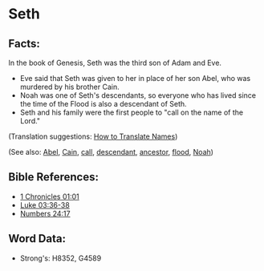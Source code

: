 # Seth #

## Facts: ##

In the book of Genesis, Seth was the third son of Adam and Eve.

* Eve said that Seth was given to her in place of her son Abel, who was murdered by his brother Cain.
* Noah was one of Seth's descendants, so everyone who has lived since the time of the Flood is also a descendant of Seth.
* Seth and his family were the first people to "call on the name of the Lord."

(Translation suggestions: [How to Translate Names](rc://en/ta/man/translate/translate-names))

(See also: [Abel](../names/abel.md), [Cain](../names/cain.md), [call](../kt/call.md), [descendant](../other/descendant.md), [ancestor](../other/father.md), [flood](../other/flood.md), [Noah](../names/noah.md))

## Bible References: ##

* [1 Chronicles 01:01](rc://en/tn/help/1ch/01/01)
* [Luke 03:36-38](rc://en/tn/help/luk/03/36)
* [Numbers 24:17](rc://en/tn/help/num/24/17)

## Word Data: ##

* Strong's: H8352, G4589
